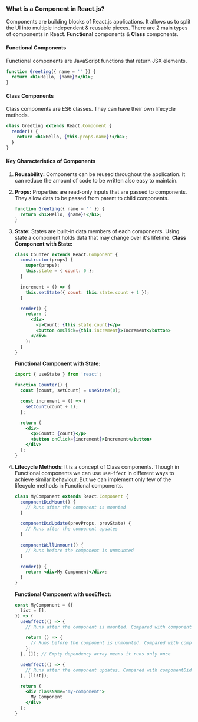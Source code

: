 ### What is a Component in React.js?

Components are building blocks of React.js applications. It allows us to split the UI into multiple independent & reusable pieces. There are 2 main types of components in React. **Functional** components & **Class** components.

#### Functional Components

Functional components are JavaScript functions that return JSX elements.

```jsx
function Greeting({ name = '' }) {
  return <h1>Hello, {name}!</h1>;
}
```

#### Class Components

Class components are ES6 classes. They can have their own lifecycle methods.

```jsx
class Greeting extends React.Component {
  render() {
    return <h1>Hello, {this.props.name}!</h1>;
  }
}
```

#### Key Characteristics of Components

1. **Reusability:** Components can be reused throughout the application. It can reduce the amount of code to be written also easy to maintain.
2. **Props:** Properties are read-only inputs that are passed to components. They allow data to be passed from parent to child components.
    ```jsx
    function Greeting({ name = '' }) {
      return <h1>Hello, {name}!</h1>;
    }
    ```
3. **State:** States are built-in data members of each components. Using state a component holds data that may change over it's lifetime.
    **Class Component with State:**
    ```jsx
    class Counter extends React.Component {
      constructor(props) {
        super(props);
        this.state = { count: 0 };
      }

      increment = () => {
        this.setState({ count: this.state.count + 1 });
      }

      render() {
        return (
          <div>
            <p>Count: {this.state.count}</p>
            <button onClick={this.increment}>Increment</button>
          </div>
        );
      }
    }
    ```

    **Functional Component with State:**
    ```jsx
    import { useState } from 'react';

    function Counter() {
      const [count, setCount] = useState(0);

      const increment = () => {
        setCount(count + 1);
      };

      return (
        <div>
          <p>Count: {count}</p>
          <button onClick={increment}>Increment</button>
        </div>
      );
    }
    ```
4. **Lifecycle Methods:** It is a concept of Class components. Though in Functional components we can use `useEffect` in different ways to achieve similar behaviour. But we can implement only few of the lifecycle methods in Functional components.
    ```jsx
    class MyComponent extends React.Component {
      componentDidMount() {
        // Runs after the component is mounted
      }

      componentDidUpdate(prevProps, prevState) {
        // Runs after the component updates
      }

      componentWillUnmount() {
        // Runs before the component is unmounted
      }

      render() {
        return <div>My Component</div>;
      }
    }
    ```

    **Functional Component with useEffect:**
    ```jsx
    const MyComponent = ({
      list = [],
    }) => {
      useEffect(() => {
        // Runs after the component is mounted. Compared with componentDidMount.

        return () => {
          // Runs before the component is unmounted. Compared with componentWillUnmount.
        };
      }, []); // Empty dependency array means it runs only once

      useEffect(() => {
        // Runs after the component updates. Compared with componentDidUpdate.
      }, [list]);

      return (
        <div className='my-component'>
          My Component
        </div>
      );
    }
    ```